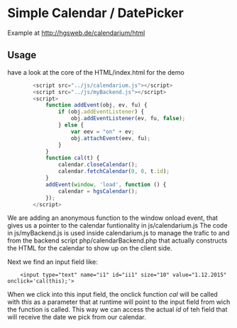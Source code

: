 <h1>Simple Calendar / DatePicker </h1>

Example at <a href="http://hgsweb.de/calendarium/html">http://hgsweb.de/calendarium/html</a>

<h2>Usage</h2>
    
have a look at the core of the HTML/index.html for the demo

```javascript
        <script src="../js/calendarium.js"></script>
        <script src="../js/myBackend.js"></script>
        <script>
            function addEvent(obj, ev, fu) {
                if (obj.addEventListener) {
                    obj.addEventListener(ev, fu, false);
                } else {
                    var eev = "on" + ev;
                    obj.attachEvent(eev, fu);
                }
            }
            function cal(t) {
                calendar.closeCalendar();
                calendar.fetchCalendar(0, 0, t.id);
            }
            addEvent(window, 'load', function () {
                calendar = hgsCalendar();
            });
        </script>
```
We are adding an anonymous  function to the window onload event, that gives us a pointer to the
calendar funtionality in js/calendarium.js
The code in js/myBackend.js is used inside calendarium.js to manage the trafic to and 
from the backend script php/calendarBackend.php that actually constructs the HTML for 
the calendar to show up on the client side. 

Next we find an input field like:

    
        <input type="text" name="i1" id="ii1" size="10" value="1.12.2015" onclick='cal(this);'>
    
When we click into this input field, the onclick function <i>cal</i> will be called with
<i>this</i> as a parameter that at runtime will point to the input field from wich the
function is called. This way we can access the actual <i>id</i> of teh field that will
receive the date we pick from our calendar.  

